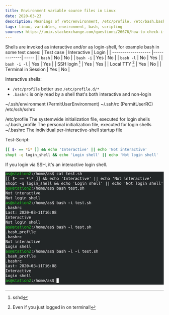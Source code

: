 ```yaml
---
title: Environment variable source files in Linux
date: 2020-03-23
description: Meanings of /etc/environment, /etc/profile, /etc/bash.bashrc and files in $HOME
tags: linux, variables, environment, bash, scripting
sources: https://unix.stackexchange.com/questions/26676/how-to-check-if-a-shell-is-login-interactive-batch
---
```


Shells are invoked as interactive and/or as login-shell, for example bash in some test cases:
| Test case           | Interactive | Login |
| ------------------- |-------------| ----- |
| `bash`              | No          | No    |
| `bash -i`           | Yes         | No    |
| `bash -l`           | No          | Yes   |
| `bash -i -l`        | Yes         | Yes   |
| SSH login [^1]      | Yes         | Yes   |
| Local TTY [^2]      | Yes         | No    |
| Terminal in Session | Yes         | No    |

[^1]: sshd 
[^2]: Even if you just logged in on terminal!

Interactive shells:
* `/etc/profile` better use `/etc/profile.d/*`
* `.bashrc` is only read by a shell that's both interactive and non-login

~/.ssh/environment (PermitUserEnvironment)
~/.ssh/rc (PermitUserRC) 
/etc/ssh/sshrc

/etc/profile
       The systemwide initialization file, executed for login shells
~/.bash_profile
       The personal initialization file, executed for login shells
~/.bashrc
       The individual per-interactive-shell startup file


Test-Script:
```bash
[[ $- == *i* ]] && echo 'Interactive' || echo 'Not interactive'
shopt -q login_shell && echo 'Login shell' || echo 'Not login shell'
```

If you login via SSH, it's an interactive login shell.

![Shell demo](test-shell.jpg)
